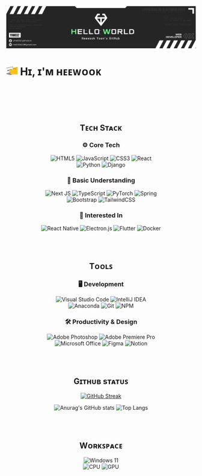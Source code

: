 <div>
  <img src="./assets/header.png" />
  <h1><img width="30px" src="./assets/meow_code.gif"> Hɪ, ɪ'ᴍ ʜᴇᴇᴡᴏᴏᴋ</h1>
  <br><br><br><br>

  <h2 align="center">Tᴇᴄʜ Sᴛᴀᴄᴋ</h2>
  <div align="center">
  <h3>⚙️ Core Tech</h3>
    
  ![HTML5](https://img.shields.io/badge/html5-%23E34F26.svg?style=for-the-badge&logo=html5&logoColor=white)
  ![JavaScript](https://img.shields.io/badge/JavaScript-F7DF1E?style=for-the-badge&logo=JavaScript&logoColor=white)
  ![CSS3](https://img.shields.io/badge/css3-%231572B6.svg?style=for-the-badge&logo=css3&logoColor=white)
  ![React](https://img.shields.io/badge/react-%2320232a.svg?style=for-the-badge&logo=react&logoColor=%2361DAFB)
  \
  ![Python](https://img.shields.io/badge/python-3670A0?style=for-the-badge&logo=python&logoColor=ffdd54)
  ![Django](https://img.shields.io/badge/django-%23092E20.svg?style=for-the-badge&logo=django&logoColor=white)
  

  <h3>📘 Basic Understanding</h3>
  
  ![Next JS](https://img.shields.io/badge/Next.js-000?logo=nextdotjs&logoColor=fff&style=for-the-badge)
  ![TypeScript](https://img.shields.io/badge/typescript-%23007ACC.svg?style=for-the-badge&logo=typescript&logoColor=white)
  ![PyTorch](https://img.shields.io/badge/PyTorch-%23EE4C2C.svg?style=for-the-badge&logo=PyTorch&logoColor=white)
  ![Spring](https://img.shields.io/badge/spring-%236DB33F.svg?style=for-the-badge&logo=spring&logoColor=white)
  \
  ![Bootstrap](https://img.shields.io/badge/bootstrap-%238511FA.svg?style=for-the-badge&logo=bootstrap&logoColor=white)
  ![TailwindCSS](https://img.shields.io/badge/Tailwind_CSS-38B2AC?style=for-the-badge&logo=tailwind-css&logoColor=white)
  
  <h3>🚧 Interested In</h3>

  ![React Native](https://img.shields.io/badge/react_native-%2320232a.svg?style=for-the-badge&logo=react&logoColor=%2361DAFB)
  ![Electron.js](https://img.shields.io/badge/Electron-191970?style=for-the-badge&logo=Electron&logoColor=white)
  ![Flutter](https://img.shields.io/badge/Flutter-%2302569B.svg?style=for-the-badge&logo=Flutter&logoColor=white)
  ![Docker](https://img.shields.io/badge/docker-%230db7ed.svg?style=for-the-badge&logo=docker&logoColor=white)
  
  </div>

  <br><br>

  <h2 align="center">Tᴏᴏʟꜱ</h2>
  <div align="center">
  
  <h3>🖥️ Development</h3>
  
  ![Visual Studio Code](https://img.shields.io/badge/Visual%20Studio%20Code-0078d7.svg?style=for-the-badge&logo=visual-studio-code&logoColor=white)
  ![IntelliJ IDEA](https://img.shields.io/badge/IntelliJIDEA-000000.svg?style=for-the-badge&logo=intellij-idea&logoColor=white)
  \
  ![Anaconda](https://img.shields.io/badge/Anaconda-%2344A833.svg?style=for-the-badge&logo=anaconda&logoColor=white)
  ![Git](https://img.shields.io/badge/git-%23F05033.svg?style=for-the-badge&logo=git&logoColor=white)
  ![NPM](https://img.shields.io/badge/NPM-%23CB3837.svg?style=for-the-badge&logo=npm&logoColor=white)


  <h3>🛠️ Productivity & Design</h3>

  ![Adobe Photoshop](https://img.shields.io/badge/adobe%20photoshop-%2331A8FF.svg?style=for-the-badge&logo=adobe%20photoshop&logoColor=white)
  ![Adobe Premiere Pro](https://img.shields.io/badge/Adobe%20Premiere%20Pro-9999FF.svg?style=for-the-badge&logo=Adobe%20Premiere%20Pro&logoColor=white)
  \
  ![Microsoft Office](https://img.shields.io/badge/Microsoft_Office-D83B01?style=for-the-badge&logo=microsoft-office&logoColor=white)
  ![Figma](https://img.shields.io/badge/figma-%23F24E1E.svg?style=for-the-badge&logo=figma&logoColor=white)
  ![Notion](https://img.shields.io/badge/Notion-%23000000.svg?style=for-the-badge&logo=notion&logoColor=white)

  </div>

  <br><br>

  <h2 align="center">Gɪᴛʜᴜʙ sᴛᴀᴛᴜꜱ</h2>
  <div align="center">

  [![GitHub Streak](https://github-readme-streak-stats-eta-nine.vercel.app?user=yhw032&theme=vue&date_format=%5BY.%5Dn.j&mode=weekly)](https://git.io/streak-stats)
  <!-- TODO: deploy my own instance (https://github.com/anuraghazra/github-readme-stats#top-languages-card) -->
  ![Anurag's GitHub stats](https://github-readme-stats.vercel.app/api?username=yhw032&hide=stars,issues&rank_icon=github)
  ![Top Langs](https://github-readme-stats.vercel.app/api/top-langs/?username=yhw032&layout=compact)

  </div>
  
  <br><br>
  
  <h2 align="center">Wᴏʀᴋꜱᴩᴀᴄᴇ</h2>
  <div align="center">

  ![Windows 11](https://img.shields.io/badge/Windows%2011-%230079d5.svg?style=for-the-badge&logo=Windows%2011&logoColor=white)
  \
  ![CPU](https://img.shields.io/badge/Intel-Core_i5_10th-0071C5?style=for-the-badge&logo=intel&logoColor=white)
  ![GPU](https://img.shields.io/badge/NVIDIA-RTX3070-76B900?style=for-the-badge&logo=nvidia&logoColor=white)

  </div>
</div>


<!--
**yhw032/yhw032** is a ✨ _special_ ✨ repository because its `README.md` (this file) appears on your GitHub profile.
Here are some ideas to get you started:

- 🔭 I’m currently working on ...
- 🌱 I’m currently learning ...
- 👯 I’m looking to collaborate on ...
- 🤔 I’m looking for help with ...
- 💬 Ask me about ...
- 📫 How to reach me: ...
- 😄 Pronouns: ...
- ⚡ Fun fact: ...

https://github.com/kyechan99/capsule-render
https://github.com/rzashakeri/beautify-github-profile
-->

